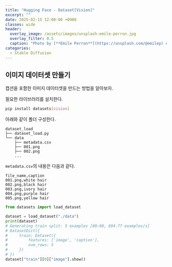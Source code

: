 ```yaml
---
title: "Hugging Face - Dataset[Vision]"
excerpt: ""
date: 2025-02-15 12:00:00 +0900
classes: wide
header:
  overlay_image: /assets/images/unsplash-emile-perron.jpg
  overlay_filter: 0.5
  caption: "Photo by [**Emile Perron**](https://unsplash.com/@emilep) on [**Unsplash**](https://unsplash.com/)"
categories:
  - Stable Diffusion
---
```


## 이미지 데이터셋 만들기

캡션을 포함한 이미지 데이터셋을 만드는 방법을 알아보자.

필요한 라이브러리를 설치한다.

```bash
pip install datasets[vision]
```

아래와 같이 폴더 구성한다.

```text
dataset_load
├── dataset_load.py
└── data
    ├── metadata.csv
    ├── 001.png
    ├── 002.png
    ...
```

`metadata.csv`의 내용은 다음과 같다.

```csv
file_name,caption
001.png,white hair
002.png,black hair
003.png,ivory hair
004.png,purple hair
005.png,yellow hair
```

```python
from datasets import load_dataset

dataset = load_dataset("./data")
print(dataset)
# Generating train split: 5 examples [00:00, 694.77 examples/s]
# DatasetDict({
#     train: Dataset({
#         features: ['image', 'caption'],
#         num_rows: 5
#     })
# })
dataset["train"][0]["image"].show()
```
